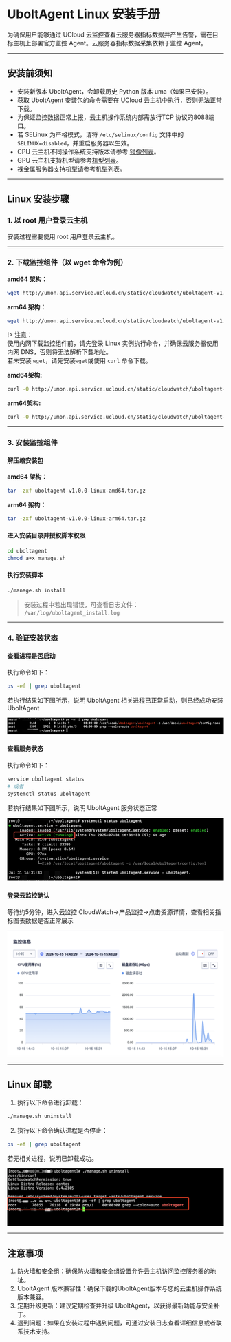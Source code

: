 
# UboltAgent Linux 安装手册

为确保用户能够通过 UCloud 云监控查看云服务器指标数据并产生告警，需在目标主机上部署官方监控 Agent。云服务器指标数据采集依赖于监控 Agent。

---

## 安装前须知

- 安装新版本 UboltAgent，会卸载历史 Python 版本 uma（如果已安装）。
- 获取 UboltAgent 安装包的命令需要在 UCloud 云主机中执行，否则无法正常下载。
- 为保证监控数据正常上报，云主机操作系统内部需放行TCP 协议的8088端口。
- 若 SELinux 为严格模式，请将 `/etc/selinux/config` 文件中的 `SELINUX=disabled`，并重启服务器以生效。
- CPU 云主机不同操作系统支持版本请参考 [镜像列表](cloudwatch\uboltagent\CPUHostImageList.md)。
- GPU 云主机支持机型请参考[机型列表](cloudwatch\uboltagent\GPUHostList.md)。
- 裸金属服务器支持机型请参考[机型列表](cloudwatch\uboltagent\GPUPHostList.md)。

---

## Linux 安装步骤

### 1.  以 root 用户登录云主机

安装过程需要使用 root 用户登录云主机。

---

### 2.  下载监控组件（以 wget 命令为例）

**amd64 架构：**

```bash
wget http://umon.api.service.ucloud.cn/static/cloudwatch/uboltagent-v1.0.0-linux-amd64.tar.gz
```

**arm64 架构：**

```bash
wget http://umon.api.service.ucloud.cn/static/cloudwatch/uboltagent-v1.0.0-linux-arm64.tar.gz
```

!> 注意：  
使用内网下载监控组件前，请先登录 Linux 实例执行命令，并确保云服务器使用内网 DNS，否则将无法解析下载地址。  
若未安装 `wget`，请先安装`wget`或使用 `curl` 命令下载。

**amd64架构:** 

```bash
curl -O http://umon.api.service.ucloud.cn/static/cloudwatch/uboltagent-v1.0.0-linux-amd64.tar.gz
```

**arm64架构:** 

```bash
curl -O http://umon.api.service.ucloud.cn/static/cloudwatch/uboltagent-v1.0.0-linux-arm64.tar.gz
```

---

### 3.  安装监控组件

#### 解压缩安装包

**amd64 架构：**

```bash
tar -zxf uboltagent-v1.0.0-linux-amd64.tar.gz
```

**arm64 架构：**

```bash
tar -zxf uboltagent-v1.0.0-linux-arm64.tar.gz
```

#### 进入安装目录并授权脚本权限

```bash
cd uboltagent
chmod a+x manage.sh
```

#### 执行安装脚本

```bash
./manage.sh install
```

> 安装过程中若出现错误，可查看日志文件：  
> `/var/log/uboltagent_install.log`

---

### 4.  验证安装状态

#### 查看进程是否启动

执行命令如下：

```bash
ps -ef | grep uboltagent
```

若执行结果如下图所示，说明 UboltAgent 相关进程已正常启动，则已经成功安装 UboltAgent

![](images\Linux-验证进程启动.png)

#### 查看服务状态

执行命令如下：

```bash
service uboltagent status
# 或者
systemctl status uboltagent
```

若执行结果如下图所示，说明 UboltAgent 服务状态正常

![](images\Linux-验证服务状态.png)

#### 登录云监控确认

等待约5分钟，进入云监控 CloudWatch->产品监控->点击资源详情，查看相关指标图表数据是否正常展示

![](images\控制台确认Windows数据上报.png)

---

## Linux 卸载

1. 执行以下命令进行卸载：

```bash
./manage.sh uninstall
```

2. 执行以下命令确认进程是否停止：

```bash
ps -ef | grep uboltagent
```

若无相关进程，说明已卸载成功。

![](images\Linux-验证服务卸载.png)

---

## 注意事项

1. 防火墙和安全组：确保防火墙和安全组设置允许云主机访问监控服务器的地址。
2. UboltAgent 版本兼容性：确保下载的UboltAgent版本与您的云主机操作系统版本兼容。
3. 定期升级更新：建议定期检查并升级 UboltAgent，以获得最新功能与安全补丁。
4. 遇到问题：如果在安装过程中遇到问题，可通过安装日志查看详细信息或者联系技术支持。
